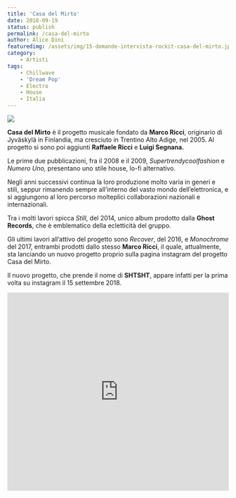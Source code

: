 ```yaml
---
title: 'Casa del Mirto'
date: 2018-09-19
status: publish
permalink: /casa-del-mirto
author: Alice Dini
featuredimg: /assets/img/15-domande-intervista-rockit-casa-del-mirto.jpg
category:
    - Artisti
tags:
    - Chillwave
    - 'Dream Pop'
    - Electro
    - House
    - Italia
---
```

![](/assets/img/15-domande-intervista-rockit-casa-del-mirto.jpg)

**Casa del Mirto** è il progetto musicale fondato da **Marco Ricci**, originario di Jyväskylä in Finlandia, ma cresciuto in Trentino Alto Adige, nel 2005. Al progetto si sono poi aggiunti **Raffaele Ricci** e **Luigi Segnana.**

Le prime due pubblicazioni, fra il 2008 e il 2009, *Supertrendycoolfashion* e *Numero Uno,* presentano uno stile house, lo-fi alternativo.

Negli anni successivi continua la loro produzione molto varia in generi e stili, seppur rimanendo sempre all’interno del vasto mondo dell’elettronica, e si aggiungono al loro percorso molteplici collaborazioni nazionali e internazionali.

Tra i molti lavori spicca *Still*, del 2014, unico album prodotto dalla **Ghost Records**, che è emblematico della ecletticità del gruppo.

Gli ultimi lavori all’attivo del progetto sono *Recover*, del 2016, e *Monochrome* del 2017, entrambi prodotti dallo stesso **Marco Ricci**, il quale, attualmente, sta lanciando un nuovo progetto proprio sulla pagina instagram del progetto Casa del Mirto.

Il nuovo progetto, che prende il nome di **SHTSHT**, appare infatti per la prima volta su instagram il 15 settembre 2018.  
<iframe allow="autoplay" frameborder="no" height="450" scrolling="no" src="http://w.soundcloud.com/player/?url=http%3A//api.soundcloud.com/playlists/643346553&color=%23383838&auto_play=false&hide_related=false&show_comments=true&show_user=true&show_reposts=false&show_teaser=true&visual=true" width="100%"></iframe>
